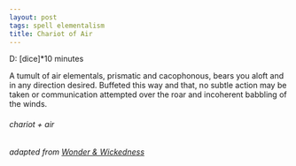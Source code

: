 ```yaml
---
layout: post
tags: spell elementalism
title: Chariot of Air
---
```


D: [dice]*10 minutes

A tumult of air elementals, prismatic and cacophonous, bears you aloft and in any direction desired. Buffeted this way and that, no subtle action may be taken or communication attempted over the roar and incoherent babbling of the winds. 

###### chariot + air
###### adapted from [Wonder & Wickedness](https://www.drivethrurpg.com/product/145647/Wonder--Wickedness)
